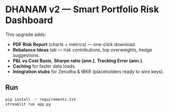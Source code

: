 # DHANAM v2 — Smart Portfolio Risk Dashboard

This upgrade adds:
- **PDF Risk Report** (charts + metrics) — one-click download.
- **Rebalance Ideas** tab — risk contributions, top overweights, hedge suggestions.
- **P&L vs Cost Basis**, **Sharpe ratio (ann.)**, **Tracking Error (ann.)**.
- **Caching** for faster data loads.
- **Integration stubs** for Zerodha & IBKR (placeholders ready to wire keys).

## Run
```bash
pip install -r requirements.txt
streamlit run app.py
```
